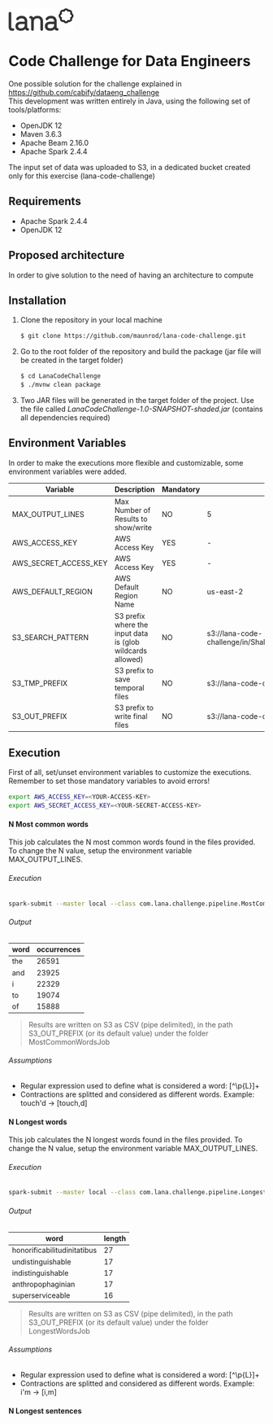 ![lana_logo](img/logo_lana.png) 
# Code Challenge for Data Engineers
One possible solution for the challenge explained in https://github.com/cabify/dataeng_challenge  
This development was written entirely in Java, using the following set of tools/platforms:
- OpenJDK 12
- Maven 3.6.3
- Apache Beam 2.16.0
- Apache Spark 2.4.4  

The input set of data was uploaded to S3, in a dedicated bucket created only for this exercise (lana-code-challenge)

## Requirements
- Apache Spark 2.4.4
- OpenJDK 12

## Proposed architecture
In order to give solution to the need of having an architecture to compute 

## Installation
1. Clone the repository in your local machine
    ```sh
    $ git clone https://github.com/maunrod/lana-code-challenge.git
    ``` 
2. Go to the root folder of the repository and build the package (jar file will be created in the target folder)
    ```sh
    $ cd LanaCodeChallenge
    $ ./mvnw clean package
    ``` 
3. Two JAR files will be generated in the target folder of the project. Use the file called _LanaCodeChallenge-1.0-SNAPSHOT-shaded.jar_ (contains all dependencies required)

## Environment Variables
In order to make the executions more flexible and customizable, some environment variables were added.

| Variable | Description | Mandatory | Default |
| -------- | ----------- | --------- | ------- |
| MAX_OUTPUT_LINES | Max Number of Results to show/write | NO | 5 |
| AWS_ACCESS_KEY | AWS Access Key | YES | - |
| AWS_SECRET_ACCESS_KEY | AWS Access Key | YES | - |
| AWS_DEFAULT_REGION | AWS Default Region Name | NO | us-east-2 |
| S3_SEARCH_PATTERN | S3 prefix where the input data is (glob wildcards allowed) | NO | s3://lana-code-challenge/in/ShakespearePlaysPlus/\*\*/\*\_characters/\* |
| S3_TMP_PREFIX | S3 prefix to save temporal files | NO |s3://lana-code-challenge/tmp/ |
| S3_OUT_PREFIX | S3 prefix to write final files | NO |s3://lana-code-challenge/out/ |


## Execution
First of all, set/unset environment variables to customize the executions. Remember to set those mandatory variables to avoid errors!
```sh
export AWS_ACCESS_KEY=<YOUR-ACCESS-KEY>
export AWS_SECRET_ACCESS_KEY=<YOUR-SECRET-ACCESS-KEY>
```

#### N Most common words
This job calculates the N most common words found in the files provided. To change the N value, setup the environment variable MAX_OUTPUT_LINES.

###### Execution
```sh
spark-submit --master local --class com.lana.challenge.pipeline.MostCommonWords target/LanaCodeChallenge-1.0-SNAPSHOT-shaded.jar
```

###### Output

| word | occurrences | 
| ---- | ----------- | 
|the   | 26591       |
|and   | 23925       |
|i     | 22329       |
|to    | 19074       |
|of    | 15888       |

> Results are written on S3 as CSV (pipe delimited), in the path S3_OUT_PREFIX (or its default value) under the folder MostCommonWordsJob

###### Assumptions
* Regular expression used to define what is considered a word: [^\\p{L}]+
* Contractions are splitted and considered as different words. Example: touch'd -> [touch,d]

#### N Longest words
This job calculates the N longest words found in the files provided. To change the N value, setup the environment variable MAX_OUTPUT_LINES.

###### Execution
```sh
spark-submit --master local --class com.lana.challenge.pipeline.LongestWords target/LanaCodeChallenge-1.0-SNAPSHOT-shaded.jar
```

###### Output
| word | length | 
| ---- | ------ | 
|honorificabilitudinitatibus|27|
|undistinguishable|17|
|indistinguishable|17|
|anthropophaginian|17|
|superserviceable|16|

> Results are written on S3 as CSV (pipe delimited), in the path S3_OUT_PREFIX (or its default value) under the folder LongestWordsJob

###### Assumptions
* Regular expression used to define what is considered a word: [^\\p{L}]+
* Contractions are splitted and considered as different words. Example: i'm -> [i,m]


#### N Longest sentences


